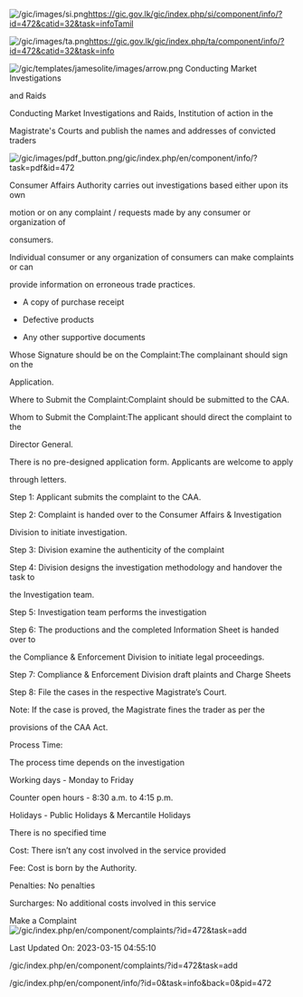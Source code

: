 <!-- Source: https://gic.gov.lk/gic/index.php/en/component/info/?id=472&catid=32&task=info -->

![/gic/images/si.png](/gic/images/si.png)https://gic.gov.lk/gic/index.php/si/component/info/?id=472&catid=32&task=infoTamil

![/gic/images/ta.png](/gic/images/ta.png)https://gic.gov.lk/gic/index.php/ta/component/info/?id=472&catid=32&task=info

![/gic/templates/jamesolite/images/arrow.png](/gic/templates/jamesolite/images/arrow.png) Conducting Market Investigations

and Raids

Conducting Market Investigations and Raids, Institution of action in the

Magistrate's Courts and publish the names and addresses of convicted traders

![/gic/images/pdf_button.png](/gic/images/pdf_button.png)/gic/index.php/en/component/info/?task=pdf&id=472

Consumer Affairs Authority carries out investigations based either upon its own

motion or on any complaint / requests made by any consumer or organization of

consumers.

Individual consumer or any organization of consumers can make complaints or can

provide information on erroneous trade practices.

 * A copy of purchase receipt

 * Defective products

 * Any other supportive documents

Whose Signature should be on the Complaint:The complainant should sign on the

Application.

Where to Submit the Complaint:Complaint should be submitted to the CAA.

Whom to Submit the Complaint:The applicant should direct the complaint to the

Director General.

There is no pre-designed application form. Applicants are welcome to apply

through letters.

Step 1: Applicant submits the complaint to the CAA.

Step 2: Complaint is handed over to the Consumer Affairs & Investigation

Division to initiate investigation.

Step 3: Division examine the authenticity of the complaint

Step 4: Division designs the investigation methodology and handover the task to

the Investigation team.

Step 5: Investigation team performs the investigation

Step 6: The productions and the completed Information Sheet is handed over to

the Compliance & Enforcement Division to initiate legal proceedings.

Step 7: Compliance & Enforcement Division draft plaints and Charge Sheets

Step 8: File the cases in the respective Magistrate’s Court.

Note: If the case is proved, the Magistrate fines the trader as per the

provisions of the CAA Act.

Process Time:

The process time depends on the investigation

Working days - Monday to Friday

Counter open hours - 8:30 a.m. to 4:15 p.m.

Holidays - Public Holidays & Mercantile Holidays

There is no specified time

Cost: There isn’t any cost involved in the service provided

Fee: Cost is born by the Authority.

Penalties: No penalties

Surcharges: No additional costs involved in this service

Make a Complaint ![/gic/index.php/en/component/complaints/?id=472&task=add](/gic/index.php/en/component/complaints/?id=472&task=add)

Last Updated On: 2023-03-15 04:55:10

/gic/index.php/en/component/complaints/?id=472&task=add

/gic/index.php/en/component/info/?id=0&task=info&back=0&pid=472